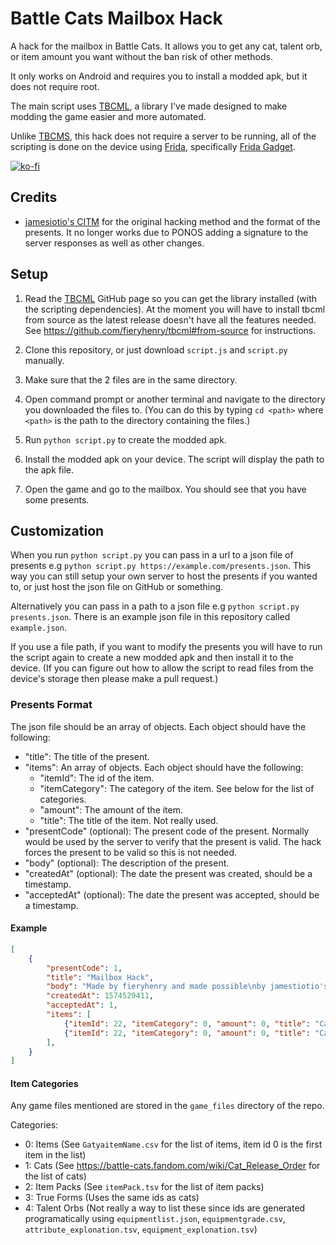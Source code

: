 # Battle Cats Mailbox Hack

A hack for the mailbox in Battle Cats.
It allows you to get any cat, talent orb, or item amount you want without
the ban risk of other methods.

It only works on Android and requires you to install a modded apk, but it does
not require root.

The main script uses [TBCML](https://github.com/fieryhenry/tbcml), a
library I've made designed to make modding the game easier and more automated.

Unlike [TBCMS](https://github.com/fieryhenry/tbcms), this hack does not require
a server to be running, all of the scripting is done on the device using
[Frida](https://frida.re/), specifically [Frida Gadget](https://frida.re/docs/gadget/).

[![ko-fi](https://ko-fi.com/img/githubbutton_sm.svg)](https://ko-fi.com/fieryhenry)

## Credits

- [jamesiotio's CITM](https://github.com/jamestiotio/CITM) for the original
    hacking method and the format of the presents. It no longer works due to
    PONOS adding a signature to the server responses as well as other changes.

## Setup

1. Read the [TBCML](https://github.com/fieryhenry/tbcml) GitHub page so you
can get the library installed (with the scripting dependencies).
At the moment you will have to install tbcml from source as the latest release
doesn't have all the features needed. See
<https://github.com/fieryhenry/tbcml#from-source> for instructions.

1. Clone this repository, or just download `script.js` and `script.py` manually.
1. Make sure that the 2 files are in the same directory.
1. Open command prompt or another terminal and navigate to the directory you
   downloaded the files to. (You
    can do this by typing `cd <path>` where `<path>` is the path to the directory
    containing the files.)
1. Run `python script.py` to create the modded apk.
1. Install the modded apk on your device. The script will display the path to the
    apk file.
1. Open the game and go to the mailbox. You should see that you have some
    presents.

## Customization

When you run `python script.py` you can pass in a url to a json file of
presents e.g `python script.py https://example.com/presents.json`. This way you
can still setup your own server to host the presents if you wanted to, or just
host the json file on GitHub or something.

Alternatively you can pass in a path to a json file e.g `python script.py
presents.json`. There is an example json file in this repository called
`example.json`.

If you use a file path, if you want to modify the presents you will have to run
the script again to create a new modded apk and then install it to the device.
(If you can figure out how to allow the script to read files from the device's
storage then please make a pull request.)

### Presents Format

The json file should be an array of objects. Each object should have the
following:

- "title": The title of the present.
- "items": An array of objects. Each object should have the following:
  - "itemId": The id of the item.
  - "itemCategory": The category of the item. See below for the list of
    categories.
  - "amount": The amount of the item.
  - "title": The title of the item. Not really used.
- "presentCode" (optional): The present code of the present. Normally would be
  used by the server to verify that the present is valid. The hack forces the
  present to be valid so this is not needed.
- "body" (optional): The description of the present.
- "createdAt" (optional): The date the present was created, should be a
  timestamp.
- "acceptedAt" (optional): The date the present was accepted, should be a
  timestamp.

#### Example

```json
[
    {
        "presentCode": 1,
        "title": "Mailbox Hack",
        "body": "Made by fieryhenry and made possible\nby jamestiotio's original work:\nhttps://github.com/jamestiotio/CITM",
        "createdAt": 1574529411,
        "acceptedAt": 1,
        "items": [
            {"itemId": 22, "itemCategory": 0, "amount": 0, "title": "Catfood"},
            {"itemId": 22, "itemCategory": 0, "amount": 0, "title": "Catfood"},
        ],
    }
]

```
  
#### Item Categories

Any game files mentioned are stored in the `game_files` directory of the repo.

Categories:

- 0: Items (See `GatyaitemName.csv` for the list of items, item id 0 is the
  first item in the list)
- 1: Cats (See <https://battle-cats.fandom.com/wiki/Cat_Release_Order> for the
    list of cats)
- 2: Item Packs (See `itemPack.tsv` for the list of item packs)
- 3: True Forms (Uses the same ids as cats)
- 4: Talent Orbs (Not really a way to list these since ids are generated
  programatically using `equipmentlist.json`, `equipmentgrade.csv`,
  `attribute_explonation.tsv`, `equipment_explonation.tsv`)
